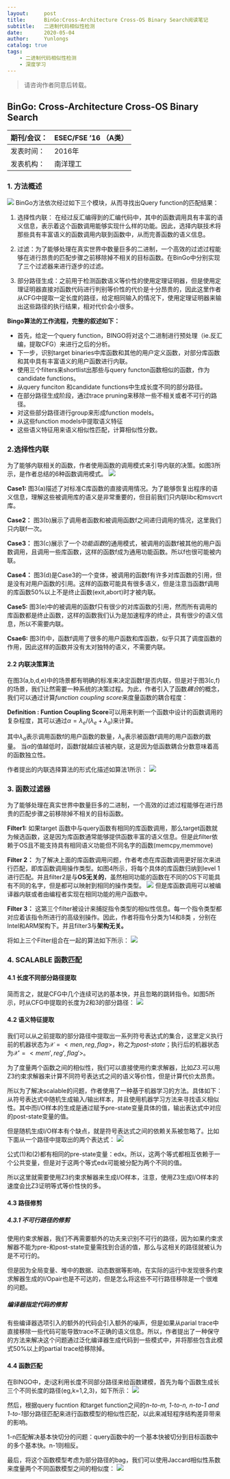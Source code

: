 ```yaml
---
layout:     post
title:      BinGo:Cross-Architecture Cross-OS Binary Search阅读笔记
subtitle:   二进制代码相似性检测
date:       2020-05-04
author:     Yunlongs
catalog: true
tags:
    - 二进制代码相似性检测
    - 深度学习
---
```


>请咨询作者同意后转载。

## BinGo: Cross-Architecture Cross-OS Binary Search

|期刊/会议： |ESEC/FSE ’16 （A类）|
| ---|---|
|发表时间：|2016年|
|发表机构：|南洋理工|

###  1. 方法概述
![](https://yunlongs-1253041399.cos.ap-chengdu.myqcloud.com/image/Similary_Detection/78.png)
BinGo方法依次经过如下三个模块，从而寻找出Query function的匹配结果：
1.	选择性内联： 在经过反汇编得到的汇编代码中，其中的函数调用具有丰富的语义信息，表示着这个函数调用能够实现什么样的功能。因此，选择内联技术将那些具有丰富语义的函数调用内联到函数中，从而完善函数的语义信息。


2.	过滤：为了能够处理在真实世界中数量巨多的二进制，一个高效的过滤过程能够在进行昂贵的匹配步骤之前移除掉不相关的目标函数。在BinGo中分别实现了三个过滤器来进行逐步的过滤。

3.	部分路径生成：之前用于检测函数语义等价性的使用定理证明器，但是使用定理证明器直接对函数代码进行判别等价性的代价是十分昂贵的，因此这里作者从CFG中提取一定长度的路径，给定相同输入的情况下，使用定理证明器来输出这些路径的执行结果，相对代价会小很多。

**Bingo算法的工作流程，完整的叙述如下：**
- 首先，给定一个query function，BINGO将对这个二进制进行预处理（ie.反汇编，提取CFG）来进行之后的分析。
- 下一步，识别target binaries中库函数和其他的用户定义函数，对部分库函数和其中具有丰富语义的用户函数进行内联。
- 使用三个filters来shortlist出那些与query functon函数相似的函数，作为candidate functions。
- 从query funciton 和candidate functions中生成长度不同的部分路径。
- 在部分路径生成阶段，通过trace pruning来移除一些不相关或者不可行的路径。
- 对这些部分路径进行group来形成function models。
- 从这些function models中提取语义特征
- 这些语义特征用来语义相似性匹配，计算相似性分数。

### 2.选择性内联
为了能够内联相关的函数，作者使用函数的调用模式来引导内联的决策。如图3所示，是作者总结的6种函数调用模式。
![](https://yunlongs-1253041399.cos.ap-chengdu.myqcloud.com/image/Similary_Detection/79.png)

**Case1:** 图3(a)描述了对标准C库函数的直接调用情况。为了能够恢复出程序的语义信息，理解这些被调用库的语义是非常重要的，但目前我们只内联libc和msvcrt库。

**Case2：** 图3(b)展示了调用者函数和被调用函数f之间递归调用的情况，这里我们只内联f一次。

**Case3：** 图3(c)展示了一个*功能函数*的通用模式，被调用的函数f被其他的用户函数调用，且调用一些库函数，这样的函数f成为通用功能函数。所以f也很可能被内联。

**Case4：** 图3(d)是Case3的一个变体，被调用的函数f有许多对库函数的引用，但是没有对用户函数的引用。这样的函数可能具有很多语义，但是注意当函数f调用的库函数50%以上不是终止函数(exit,abort)时才被内联。

**Case5:** 图3(e)中的被调用的函数f只有很少的对库函数的引用，然而所有调用的库函数都是终止函数，这样的函数我们认为是加速程序的终止，具有很少的语义信息，所以不需要内联。

**Csae6:** 图3(f)中，函数f调用了很多的用户函数和库函数，似乎只其了调度函数的作用，因此这样的函数并没有太对独特的语义，不需要内联。

#### 2.2 内联决策算法
在图3(a,b,d,e)中的场景都有明确的标准来决定函数f是否内联，但是对于图3(c,f)的场景，我们让然需要一种系统的决策过程。为此，作者引入了函数*耦合*的概念，我们可以通过计算*function coupling score*来度量函数的耦合程度：

**Definition : Funtion Coupling Score**可以用来判断一个函数中设计的函数调用的复杂程度，其可以通过$\alpha = \lambda_e / (\lambda_e + \lambda_a)$来计算。

其中$\lambda_a$表示调用函数f的用户函数的数量，$\lambda_e$表示被函数f调用的用户函数的数量。
当$\alpha$的值越低时，函数f就越应该被内联，这是因为低函数耦合分数意味着高的函数独立性。

作者提出的内联选择算法的形式化描述如算法1所示：
![](https://yunlongs-1253041399.cos.ap-chengdu.myqcloud.com/image/Similary_Detection/80.png)

### 3. 函数过滤器
为了能够处理在真实世界中数量巨多的二进制，一个高效的过滤过程能够在进行昂贵的匹配步骤之前移除掉不相关的目标函数。

**Filter1:** 如果target 函数中与query函数有相同的库函数调用，那么target函数就为候选函数，这是因为库函数通常能够提供函数丰富的语义信息。但是此filter依赖于OS且不能支持具有相同语义功能但不同名字的函数(memcpy,memmove) 

**Filter 2：** 为了解决上面的库函数调用问题，作者考虑在库函数调用更好层次来进行匹配，即库函数调用操作类型。如图4所示，将每个具体的库函数归纳到level 1进行匹配。并且filter2是与**OS无关的**，虽然相同功能的函数在不同的OS下可能具有不同的名字，但是都可以映射到相同的操作类型。
![](https://yunlongs-1253041399.cos.ap-chengdu.myqcloud.com/image/Similary_Detection/81.png)
但是库函数调用可以被编译器内联或者由编程者实现在相同功能的用户函数中。

**Filter 3：** 这第三个filter被设计来捕捉指令类型的相似性信息。每一个指令类型都对应着该指令所进行的高级别操作。因此，作者将指令分类为14和8类 ，分别在Intel和ARM架构下。并且filter3与**架构无关。**

将如上三个Filter组合在一起的算法如下所示：
![](https://yunlongs-1253041399.cos.ap-chengdu.myqcloud.com/image/Similary_Detection/82.png)

### 4. SCALABLE 函数匹配

#### 4.1 长度不同部分路径提取
简而言之，就是CFG中几个连续可达的基本快，并且忽略的跳转指令。如图5所示，时从CFG中提取的长度为2和3的部分路径：
![](https://yunlongs-1253041399.cos.ap-chengdu.myqcloud.com/image/Similary_Detection/83.png)

#### 4.2 语义特征提取
我们可以从之前提取的部分路径中提取出一系列符号表达式的集合，这里定义执行前的机器状态为$\mathcal{X}  = <men,reg,flag >$，称之为*post-state*；执行后的机器状态为$\mathcal{X'} = <mem',reg',flag'>$。

为了度量两个函数之间的相似性，我们可以直接使用约束求解器，比如*Z3*.可以用Z3约束求解器来计算不同符号表达式之间的语义等价性，但是计算代价太昂贵。

所以为了解决scalable的问题，作者使用了一种基于机器学习的方法。具体如下：从符号表达式中随机生成输入/输出样本，并且使用机器学习方法来寻找语义相似性。其中而I/O样本的生成是通过赋予pre-state变量具体的值，输出表达式中对应的post-state变量的值。

但是随机生成I/O样本有个缺点，就是符号表达式之间的依赖关系被忽略了。比如下面从一个路径中提取出的两个表达式：
![](https://yunlongs-1253041399.cos.ap-chengdu.myqcloud.com/image/Similary_Detection/84.png)

公式(1)和(2)都有相同的pre-state变量：edx。所以，这两个等式都相互依赖于一个公共变量，但是对于这两个等式edx可能被分配为两个不同的值。

所以这里就需要使用Z3约束求解器来生成I/O样本，注意，使用Z3生成I/O样本的速度会比Z3证明等式等价性快的多。

#### 4.3 路径修剪
##### 4.3.1 不可行路径的修剪
使用约束求解器，我们不再需要额外的功夫来识别不可行的路径，因为如果约束求解器不能为pre-和post-state变量需找到合适的值，那么与这相关的路径就被认为是不可行的。

但是因为全局变量、堆中的数据、动态数据等影响，在实际的运行中发现很多约束求解器生成的I/Opair也是不可达的，但是怎么将这些不可行路径移除是一个很难的问题。

##### 编译器指定代码的修剪
有些编译器选项引入的额外的代码会引入额外的噪声，但是如果从parial trace中直接移除一些代码可能导致trace不正确的语义信息。所以，作者提出了一种保守的方法来解决这个问题通过泛化编译器生成代码到一些模式中，并将那些包含此模式50%以上的partial trace给移除掉。

#### 4.4 函数匹配
在BINGO中，走i这利用长度不同部分路径来给函数建模，首先为每个函数生成长三个不同长度的路径(eg,k=1,2,3)，如下所示：
![](https://yunlongs-1253041399.cos.ap-chengdu.myqcloud.com/image/Similary_Detection/85.png)

然后，根据query fucntion 和target function之间的*n-to-m, 1-to-n, n-to-1 and 1-to-1*部分路径匹配来进行函数模型的相似性匹配，以此来减轻程序结构差异带来的影响。

1-n匹配解决基本快切分的问题：query函数中的一个基本快被切分到目标函数中的多个基本快。n-1则相反。

最后，将这个函数模型考虑为部分路径的bag，我们可以使用Jaccard相似性系数来度量两个不同函数模型之间的相似度：
![](https://yunlongs-1253041399.cos.ap-chengdu.myqcloud.com/image/Similary_Detection/86.png)
